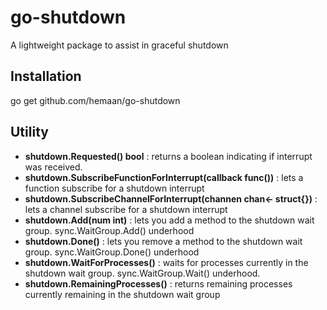 # go-shutdown
A lightweight package to assist in graceful shutdown

## Installation
go get github.com/hemaan/go-shutdown

## Utility

- <b>shutdown.Requested() bool</b> : returns a boolean indicating if interrupt was received.
- <b>shutdown.SubscribeFunctionForInterrupt(callback func())</b> : lets a function subscribe for a shutdown interrupt
- <b>shutdown.SubscribeChannelForInterrupt(channen chan<- struct{})</b> : lets a channel subscribe for a shutdown interrupt
- <b>shutdown.Add(num int)</b> : lets you add a method to the shutdown wait group. sync.WaitGroup.Add() underhood
- <b>shutdown.Done()</b> : lets you remove a method to the shutdown wait group. sync.WaitGroup.Done() underhood
- <b>shutdown.WaitForProcesses()</b> : waits for processes currently in the shutdown wait group. sync.WaitGroup.Wait() underhood. 
- <b>shutdown.RemainingProcesses()</b> : returns remaining processes currently remaining in the shutdown wait group
